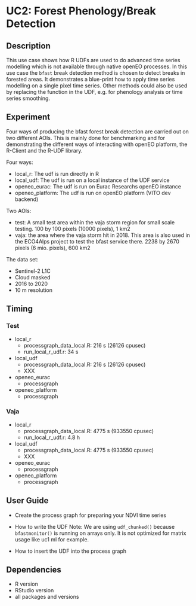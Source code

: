 # UC2: Forest Phenology/Break Detection

## Description
This use case shows how R UDFs are used to do advanced time series modelling which is not available through native openEO processes. 
In this use case the `bfast` break detection method is chosen to detect breaks in forested areas. It demonstrates a blue-print how to apply
time series modelling on  a single pixel time series. Other methods could also be used by replacing the function in the UDF, e.g. for phenology analysis 
or time series smoothing.

## Experiment
Four ways of producing the bfast forest break detection are carried out on two different AOIs. This is mainly done for benchmarking and for demonstrating the different ways of interacting with openEO platform, the R-Client and the R-UDF library. 

Four ways:
* local_r: The udf is run directly in R
* local_udf: The udf is run on a local instance of the UDF service
* openeo_eurac: The udf is run on Eurac Researchs openEO instance
* openeo_platform: The udf is run on openEO platform (VITO dev backend) 

Two AOIs:
* test: A small test area within the vaja storm region for small scale testing. 100 by 100 pixels (10000 pixels), 1 km2
* vaja: the area where the vaja storm hit in 2018. This area is also used in the ECO4Alps project to test the bfast service there. 2238 by 2670 pixels (6 mio. pixels), 600 km2

The data set:
* Sentinel-2 L1C
* Cloud masked
* 2016 to 2020
* 10 m resolution

## Timing

### Test

* local_r
  * processgraph_data_local.R: 216 s (26126 cpusec)
  * run_local_r_udf.r: 34 s
* local_udf 
  * processgraph_data_local.R: 216 s (26126 cpusec)
  * XXX
* openeo_eurac
  * processgraph
* openeo_platform
  * processgraph

### Vaja

* local_r
  * processgraph_data_local.R: 4775 s (933550 cpusec)
  * run_local_r_udf.r: 4.8 h
* local_udf 
  * processgraph_data_local.R: 4775 s (933550 cpusec)
  * XXX
* openeo_eurac
  * processgraph
* openeo_platform
  * processgraph

## User Guide

* Create the process graph for preparing your NDVI time series

* How to write the UDF
Note: We are using `udf_chunked()`  because `bfastmonitor()` is running on arrays only. It is not optimized for matrix usage like uc1 ml for example.


* How to insert the UDF into the process graph


## Dependencies

* R version
* RStudio version
* all packages and versions
